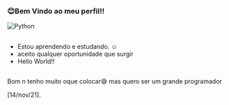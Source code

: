 ###      😊Bem Vindo ao meu perfil!!
![Python](https://img.shields.io/static/v1?label=&message=Python&color=black&style=dark&logo=python)
##
- Estou aprendendo e estudando. ☺
- aceito qualquer oportunidade que surgir
- Hello World!!
##
Bom n tenho muito oque colocar😅
mas quero ser um grande programador

[14/nov/21].
